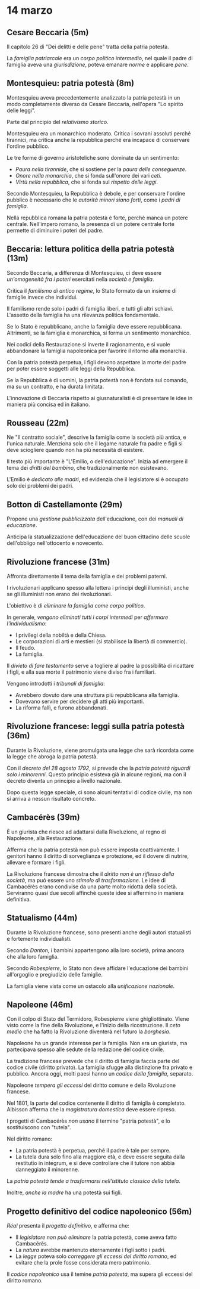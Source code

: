 # 14 marzo

<!--
vim: spell:spelllang=it
-->

## Cesare Beccaria (5m)

Il capitolo 26 di "Dei delitti e delle pene" tratta della patria potestà.

La *famiglia patriarcale* era un *corpo politico intermedio*, nel quale il padre di famiglia aveva una *giurisdizione*, poteva emanare *norme* e applicare *pene*.

## Montesquieu: patria potestà (8m)

Montesquieu aveva precedentemente analizzato la patria potestà in un modo completamente diverso da Cesare Beccaria, nell'opera "Lo spirito delle leggi".

Parte dal principio del *relativismo storico*.

Montesquieu era un monarchico moderato.
Critica i sovrani assoluti perché tirannici, ma critica anche la repubblica perché era incapace di conservare l'ordine pubblico.

Le tre forme di governo aristoteliche sono dominate da un sentimento:

* *Paura nella tirannide*, che si sostiene per la *paura delle conseguenze*.
* *Onore nella monarchia*, che si fonda sull'onore dei vari *ceti*.
* *Virtù nella repubblica*, che si fonda sul *rispetto delle leggi*.

Secondo Montesquieu, la Repubblica è debole, e per conservare l'ordine pubblico è necessario che le *autorità minori siano forti*, come i *padri di famiglia*.

Nella repubblica romana la patria potestà è forte, perché manca un potere centrale.
Nell'impero romano, la presenza di un potere centrale forte permette di diminuire i poteri del padre.

## Beccaria: lettura politica della patria potestà (13m)

Secondo Beccaria, a differenza di Montesquieu, ci deve essere *un'omogeneità fra i poteri* esercitati nella *società e famiglia*.

Critica il *familismo di antico regime*, lo Stato formato da un insieme di famiglie invece che individui.

Il familismo rende solo i padri di famiglia liberi, e tutti gli altri schiavi.
L'assetto della famiglia ha una rilevanza politica fondamentale.

Se lo Stato è repubblicano, anche la famiglia deve essere repubblicana.
Altrimenti, se la famiglia è monarchica, si forma un sentimento monarchico.

Nei codici della Restaurazione si inverte il ragionamento, e si vuole abbandonare la famiglia napoleonica per favorire il ritorno alla monarchia.

Con la patria potestà perpetua, i figli devono aspettare la morte del padre per poter essere soggetti alle leggi della Repubblica.

Se la Repubblica è di uomini, la patria potestà non è fondata sul comando, ma su un contratto, e ha durata limitata.

L'innovazione di Beccaria rispetto ai giusnaturalisti è di presentare le idee in maniera più concisa ed in italiano.

## Rousseau (22m)

Ne "Il contratto sociale", descrive la famiglia come la società più antica, e l'unica naturale.
Menziona solo che il legame naturale fra padre e figli si deve sciogliere quando non ha più necessità di esistere.

Il testo più importante è "L'Emilio, o dell'educazione".
Inizia ad emergere il tema dei *diritti del bambino*, che tradizionalmente non esistevano.

L'Emilio è *dedicato alle madri*, ed evidenzia che il legislatore si è occupato solo dei problemi dei padri.

## Botton di Castellamonte (29m)

Propone una *gestione pubblicizzata* dell'educazione, con dei *manuali di educazione*.

Anticipa la statualizzazione dell'educazione del buon cittadino delle scuole dell'obbligo nell'ottocento e novecento.

## Rivoluzione francese (31m)

Affronta direttamente il tema della famiglia e dei problemi paterni.

I rivoluzionari applicano spesso alla lettera i principi degli illuministi, anche se gli illuministi non erano dei rivoluzionari.

L'obiettivo è di *eliminare la famiglia come corpo politico*.

In generale, *vengono eliminati tutti i corpi intermedi* per *affermare l'individualismo*:

* I privilegi della nobiltà e della Chiesa.
* Le corporazioni di arti e mestieri (si stabilisce la libertà di commercio).
* Il feudo.
* La famiglia.

Il *divieto di fare testamento* serve a togliere al padre la possibilità di ricattare i figli, e alla sua morte il patrimonio viene diviso fra i familiari.

Vengono introdotti i *tribunali di famiglia*:

* Avrebbero dovuto dare una struttura più repubblicana alla famiglia.
* Dovevano servire per decidere gli atti più importanti.
* La riforma fallì, e furono abbandonati.

## Rivoluzione francese: leggi sulla patria potestà (36m)

Durante la Rivoluzione, viene promulgata una legge che sarà ricordata come la legge che abroga la patria potestà.

Con il *decreto del 28 agosto 1792*, si prevede che la *patria potestà riguardi solo i minorenni*.
Questo principio esisteva già in alcune regioni, ma con il decreto diventa un principio a livello nazionale.

Dopo questa legge speciale, ci sono alcuni tentativi di codice civile, ma non si arriva a nessun risultato concreto.

## Cambacérès (39m)

È un giurista che riesce ad adattarsi dalla Rivoluzione, al regno di Napoleone, alla Restaurazione.

Afferma che la patria potestà non può essere imposta coattivamente.
I genitori hanno il diritto di sorveglianza e protezione, ed il dovere di nutrire, allevare e formare i figli.

La Rivoluzione francese dimostra che il *diritto non è un riflesso della società*, ma può essere uno *stimolo di trasformazione*.
Le idee di Cambacérès erano condivise da una parte molto ridotta della società.
Serviranno quasi due secoli affinché queste idee si affermino in maniera definitiva.

## Statualismo (44m)

Durante la Rivoluzione francese, sono presenti anche degli autori statualisti e fortemente individualisti.

Secondo *Danton*, i bambini appartengono alla loro società, prima ancora che alla loro famiglia.

Secondo *Robespierre*, lo Stato non deve affidare l'educazione dei bambini all'orgoglio e pregiudizio delle famiglie.

La famiglia viene vista come un ostacolo alla *unificazione nazionale*.

## Napoleone (46m)

Con il colpo di Stato del Termidoro, Robespierre viene ghigliottinato.
Viene visto come la fine della Rivoluzione, e l'inizio della ricostruzione.
Il *ceto medio* che ha fatto la Rivoluzione diventerà nel futuro la *borghesia*.

Napoleone ha un grande interesse per la famiglia.
Non era un giurista, ma partecipava spesso alle sedute della redazione del codice civile.

La tradizione francese prevede che il diritto di famiglia faccia parte del codice civile (diritto privato).
La famiglia sfugge alla distinzione fra privato e pubblico.
Ancora oggi, molti paesi hanno un *codice della famiglia*, separato.

Napoleone *tempera gli eccessi* del diritto comune e della Rivoluzione francese.

Nel 1801, la parte del codice contenente il diritto di famiglia è completato.
Albisson afferma che la *magistratura domestica* deve essere ripreso.

I progetti di Cambacérès *non usano* il termine "patria potestà", e lo sostituiscono con "tutela".

Nel diritto romano:

* La patria potestà è perpetua, perché il padre è tale per sempre.
* La tutela dura solo fino alla maggiore età, e deve essere seguita dalla restitutio in integrum, e si deve controllare che il tutore non abbia danneggiato il minorenne.

La *patria potestà tende a trasformarsi nell'istituto classico della tutela*.

Inoltre, *anche la madre* ha una potestà sui figli.

## Progetto definitivo del codice napoleonico (56m)

*Réal* presenta il *progetto definitivo*, e afferma che:

* Il *legislatore non può eliminare* la patria potestà, come aveva fatto Cambacérès.
* La *natura* avrebbe mantenuto eternamente i figli sotto i padri.
* La *legge* poteva solo *correggere gli eccessi del diritto romano*, ed evitare che la prole fosse considerata mero patrimonio.

Il *codice napoleonico* usa il temine *patria potestà*, ma supera gli eccessi del diritto romano.
